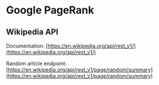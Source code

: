 # Google PageRank

## Wikipedia API

Documentation: [https://en.wikipedia.org/api/rest_v1/](https://en.wikipedia.org/api/rest_v1/)

Random article endpoint: [https://en.wikipedia.org/api/rest_v1/page/random/summary](https://en.wikipedia.org/api/rest_v1/page/random/summary)

